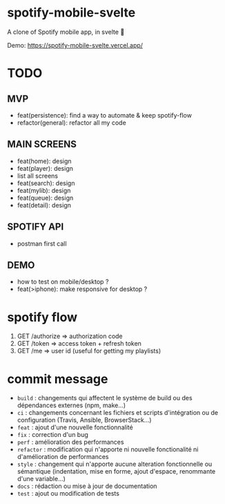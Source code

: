 # spotify-mobile-svelte

A clone of Spotify mobile app, in svelte 🚀

Demo: https://spotify-mobile-svelte.vercel.app/

# TODO

## MVP

- feat(persistence): find a way to automate & keep spotify-flow
- refactor(general): refactor all my code

## MAIN SCREENS

- feat(home): design
- feat(player): design
- list all screens
- feat(search): design
- feat(mylib): design
- feat(queue): design
- feat(detail): design

## SPOTIFY API

- postman first call

## DEMO

- how to test on mobile/desktop ?
- feat(>iphone): make responsive for desktop ?

# spotify flow

1. GET /authorize => authorization code
2. GET /token => access token + refresh token
3. GET /me => user id (useful for getting my playlists)

# commit message

- `build` : changements qui affectent le système de build ou des dépendances externes (npm, make...)
- `ci` : changements concernant les fichiers et scripts d'intégration ou de configuration (Travis, Ansible, BrowserStack...)
- `feat` : ajout d'une nouvelle fonctionnalité
- `fix` : correction d'un bug
- `perf` : amélioration des performances
- `refactor` : modification qui n'apporte ni nouvelle fonctionalité ni d'amélioration de performances
- `style` : changement qui n'apporte aucune alteration fonctionnelle ou sémantique (indentation, mise en forme, ajout d'espace, renommante d'une variable...)
- `docs` : rédaction ou mise à jour de documentation
- `test` : ajout ou modification de tests
